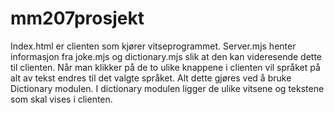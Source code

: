 # mm207prosjekt
Index.html er clienten som kjører vitseprogrammet. 
Server.mjs henter informasjon fra joke.mjs og dictionary.mjs slik at den kan videresende dette til clienten.
Når man klikker på de to ulike knappene i clienten vil språket på alt av tekst endres til det valgte språket. 
Alt dette gjøres ved å bruke Dictionary modulen.
I dictionary modulen ligger de ulike vitsene og tekstene som skal vises i clienten. 
